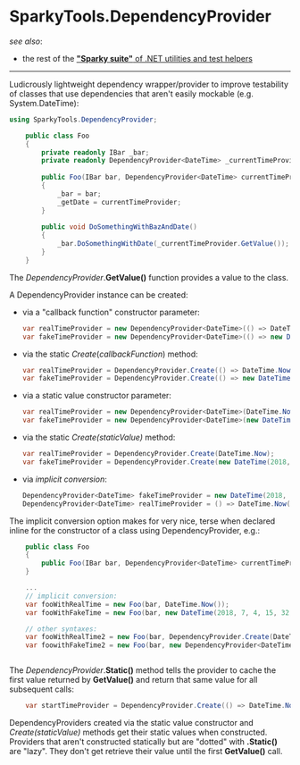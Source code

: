 ﻿# SparkyTools.DependencyProvider
_see also_:
* the rest of the [**"Sparky suite"** of .NET utilities and test helpers](https://www.nuget.org/profiles/BrianSchroer)
-----
Ludicrously lightweight dependency wrapper/provider to improve testability of classes that use dependencies that aren't easily mockable (e.g. System.DateTime):

```csharp
using SparkyTools.DependencyProvider;
```
```csharp
    public class Foo
    {
        private readonly IBar _bar;
        private readonly DependencyProvider<DateTime> _currentTimeProvider;
       
        public Foo(IBar bar, DependencyProvider<DateTime> currentTimeProvider) 
        {
            _bar = bar;
            _getDate = currentTimeProvider;
        }
       
        public void DoSomethingWithBazAndDate()
        {
            _bar.DoSomethingWithDate(_currentTimeProvider.GetValue());
        }
    }
```
The *DependencyProvider*.**GetValue()** function provides a value to the class.

A DependencyProvider instance can be created:

* via a "callback function" constructor parameter:
    ```csharp
    var realTimeProvider = new DependencyProvider<DateTime>(() => DateTime.Now);
    var fakeTimeProvider = new DependencyProvider<DateTime>(() => new DateTime(2018, 7, 4, 15, 32, 00));
    ```
* via the static *Create*(*callbackFunction*) method:
    ```csharp
    var realTimeProvider = DependencyProvider.Create(() => DateTime.Now);
    var fakeTimeProvider = DependencyProvider.Create(() => new DateTime(2018, 7, 4, 15, 32, 00));
    ```
* via a static value constructor parameter:
    ```csharp
    var realTimeProvider = new DependencyProvider<DateTime>(DateTime.Now);
    var fakeTimeProvider = new DependencyProvider<DateTime>(new DateTime(2018, 7, 4, 15, 32, 00));
    ```
* via the static *Create(staticValue)* method:
    ```csharp
    var realTimeProvider = DependencyProvider.Create(DateTime.Now);
    var fakeTimeProvider = DependencyProvider.Create(new DateTime(2018, 7, 4, 15, 32, 00));
    ```
* via *implicit conversion*:
    ```csharp
    DependencyProvider<DateTime> fakeTimeProvider = new DateTime(2018, 7, 4, 15, 32, 00);
    DependencyProvider<DateTime> realTimeProvider = () => DateTime.Now(); 
    ```

The implicit conversion option makes for very nice, terse when declared inline for the constructor of a class using DependencyProvider, e.g.:

```csharp
    public class Foo
    {
        public Foo(IBar bar, DependencyProvider<DateTime> currentTimeProvider) { }
    }

    ...
    // implicit conversion:
    var fooWithRealTime = new Foo(bar, DateTime.Now());
    var fooWithFakeTime = new Foo(bar, new DateTime(2018, 7, 4, 15, 32, 00));

    // other syntaxes:
    var fooWithRealTime2 = new Foo(bar, DependencyProvider.Create(DateTIme.Now));
    var foowithFakeTime2 = new Foo(bar, new DependencyProvider<DateTime>(new DateTime(2018, 7, 4, 15, 32, 00)));
```



```csharp

```

The *DependencyProvider*.**Static()** method tells the provider to cache the first value
returned by **GetValue()** and return that same value for all subsequent calls:
```csharp
    var startTimeProvider = DependencyProvider.Create(() => DateTime.Now).Static();
```
DependencyProviders created via the static value constructor and *Create(staticValue)* methods get their static values when constructed. Providers that aren't constructed statically but are "dotted" with **.Static()** are "lazy". They don't get retrieve their value until the first **GetValue()** call.